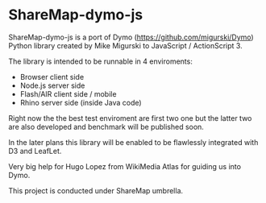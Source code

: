 ShareMap-dymo-js
================

ShareMap-dymo-js is a port of Dymo (https://github.com/migurski/Dymo)  Python library created by Mike Migurski to JavaScript / ActionScript 3. 

The library is intended to be runnable in 4 enviroments:
* Browser client side
* Node.js server side
* Flash/AIR client side / mobile
* Rhino server side (inside Java code)

Right now the the best test enviroment are first two one but the latter two are also developed and benchmark will be published soon.

In the later plans this library will be enabled to be flawlessly integrated with D3 and LeafLet.

Very big help for Hugo Lopez from WikiMedia Atlas for guiding us into Dymo.

This project is conducted under ShareMap umbrella.